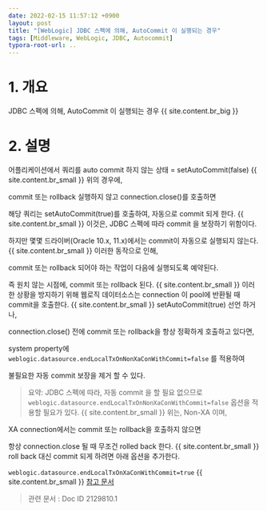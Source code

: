 ```yaml
---
date: 2022-02-15 11:57:12 +0900
layout: post
title: "[WebLogic] JDBC 스펙에 의해, AutoCommit 이 실행되는 경우"
tags: [Middleware, WebLogic, JDBC, Autocommit]
typora-root-url: ..
---
```



# 1. 개요

JDBC 스펙에 의해, AutoCommit 이 실행되는 경우
{{ site.content.br_big }}
# 2. 설명

어플리케이션에서 쿼리를 auto commit 하지 않는 상태 = setAutoCommit(false)
{{ site.content.br_small }}
위의 경우에,

commit 또는 rollback 실행하지 않고 connection.close()를 호출하면

해당 쿼리는 setAutoCommit(true)를 호출하여, 자동으로 commit 되게 한다.
{{ site.content.br_small }}
이것은, JDBC 스펙에 따라 commit 을 보장하기 위함이다.

하지만 몇몇 드라이버(Oracle 10.x, 11.x)에서는 commit이 자동으로 실행되지 않는다.
{{ site.content.br_small }}
이러한 동작으로 인해,

commit 또는 rollback 되어야 하는 작업이 다음에 실행되도록 예약된다.

즉 원치 않는 시점에, commit 또는 rollback 된다.
{{ site.content.br_small }}
이러한 상황을 방지하기 위해 웹로직 데이터소스는 connection 이 pool에 반환될 때 commit을 호출한다.
{{ site.content.br_small }}
setAutoCommit(true) 선언 하거나,

connection.close() 전에 commit 또는 rollback을 항상 정확하게 호출하고 있다면,

system property에 `weblogic.datasource.endLocalTxOnNonXaConWithCommit=false` 를 적용하여

불필요한 자동 commit 보장을 제거 할 수 있다.

> 요약: JDBC 스펙에 따라, 자동 commit 을 할 필요 없으므로 `weblogic.datasource.endLocalTxOnNonXaConWithCommit=false` 옵션을 적용할 필요가 있다.
{{ site.content.br_small }}
위는, Non-XA 이며,

XA connection에서는 commit 또는 rollback을 호출하지 않으면

항상 connection.close 될 때 무조건 rolled back 한다.
{{ site.content.br_small }}
roll back 대신 commit 되게 하려면 아래 옵션을 추가한다.

`weblogic.datasource.endLocalTxOnXaConWithCommit=true`
{{ site.content.br_small }}
[참고 문서](https://docs.oracle.com/middleware/1212/wls/JDBCA/transactions.htm#JDBCA152)

> 관련 문서 : Doc ID 2129810.1
